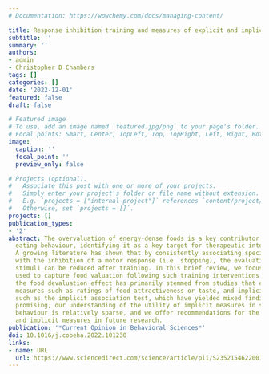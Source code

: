 ```yaml
---
# Documentation: https://wowchemy.com/docs/managing-content/

title: Response inhibition training and measures of explicit and implicit food valuation
subtitle: ''
summary: ''
authors:
- admin
- Christopher D Chambers
tags: []
categories: []
date: '2022-12-01'
featured: false
draft: false

# Featured image
# To use, add an image named `featured.jpg/png` to your page's folder.
# Focal points: Smart, Center, TopLeft, Top, TopRight, Left, Right, BottomLeft, Bottom, BottomRight.
image:
  caption: ''
  focal_point: ''
  preview_only: false

# Projects (optional).
#   Associate this post with one or more of your projects.
#   Simply enter your project's folder or file name without extension.
#   E.g. `projects = ["internal-project"]` references `content/project/deep-learning/index.md`.
#   Otherwise, set `projects = []`.
projects: []
publication_types:
- '2'
abstract: The overvaluation of energy-dense foods is a key contributor to unhealthy
  eating behaviour, identifying it as a key target for therapeutic interventions.
  A growing literature has shown that by consistently associating specific food items
  with the inhibition of a motor response (i.e. stopping), the evaluations of these
  stimuli can be reduced after training. In this brief review, we focus on measures
  used to capture food valuation following such training interventions. Evidence for
  the food devaluation effect has primarily stemmed from studies that employ explicit
  measures such as ratings of food attractiveness or taste, and implicit measures,
  such as the implicit association test, which have yielded mixed findings. Although
  promising, our understanding of the utility of implicit measures in studies of eating
  behaviour is relatively sparse, and we offer recommendations for the use of explicit
  and implicit measures in future research.
publication: '*Current Opinion in Behavioral Sciences*'
doi: 10.1016/j.cobeha.2022.101230
links:
- name: URL
  url: https://www.sciencedirect.com/science/article/pii/S235215462200136X
---
```

